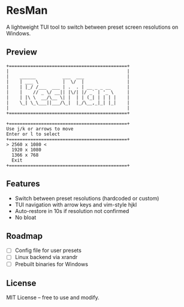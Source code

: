 # ResMan

A lightweight TUI tool to switch between preset screen resolutions on Windows.

## Preview
    
    +============================================+
    |                                            |
    |    ______          ___  ___                |
    |    | ___ \         |  \/  |                |
    |    | |_/ /___  ___ | .  . | __ _ _ __      |
    |    |    // _ \/ __|| |\/| |/ _` | '_ \     |
    |    | |\ \  __/\__ \| |  | | (_| | | | |    |
    |    \_| \_\___||___/\_|  |_/\__,_|_| |_|    |
    |                                            |
    +============================================+
    
    +============================================+
    Use j/k or arrows to move 
    Enter or l to select      
    +============================================+
    > 2560 x 1080 <
      1920 x 1080
      1366 x 768
      Exit
    +============================================+

## Features

- Switch between preset resolutions (hardcoded or custom)
- TUI navigation with arrow keys and vim-style hjkl
- Auto-restore in 10s if resolution not confirmed
- No bloat

## Roadmap

- [ ] Config file for user presets
- [ ] Linux backend via xrandr
- [ ] Prebuilt binaries for Windows

## License

MIT License – free to use and modify.

